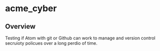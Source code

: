 # acme_cyber

## Overview
Testing if Atom with git or Github can work to manage and version control secruioty policues over a long perdio of time.
